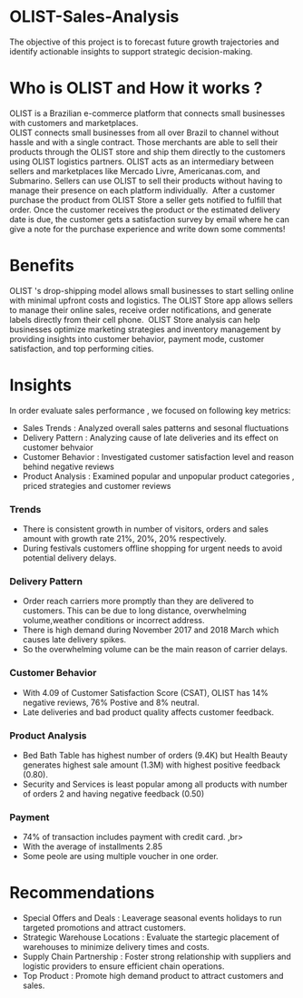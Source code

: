 # OLIST-Sales-Analysis
The objective of this project is to forecast future growth trajectories and identify actionable insights to support strategic decision-making.
# Who is OLIST and How it works ? 
OLIST is a Brazilian e-commerce platform that connects small businesses with customers and marketplaces. <br> OLIST connects small businesses from all over Brazil to channel without hassle and with a single contract. Those merchants are able to sell their products through the OLIST store and ship them directly to the customers using OLIST logistics partners.
OLIST acts as an intermediary between sellers and marketplaces like Mercado Livre, Americanas.com, and Submarino. Sellers can use OLIST to sell their products without having to manage their presence on each platform individually. 
After a customer purchase the product from OLIST Store a seller gets notified to fulfill that order. Once the customer receives the product or the estimated delivery date is due, the customer gets a satisfaction survey by email where he can give a note for the purchase experience and write down some comments!
# Benefits 
OLIST 's drop-shipping model allows small businesses to start selling online with minimal upfront costs and logistics.
The OLIST Store app allows sellers to manage their online sales, receive order notifications, and generate labels directly from their cell phone. 
OLIST Store analysis can help businesses optimize marketing strategies and inventory management by providing insights into customer behavior, payment mode, customer satisfaction, and top performing cities. 
# Insights
In order evaluate sales performance , we focused on following key metrics:
* Sales Trends : Analyzed overall sales patterns and sesonal fluctuations <br>
* Delivery Pattern : Analyzing cause of late deliveries and its effect on customer behvaior <br>
* Customer Behavior : Investigated customer satisfaction level and reason behind negative reviews <br>
* Product Analysis : Examined popular and unpopular product categories , priced strategies and customer reviews <br>
 
 ### Trends 
   * There is consistent growth in number of visitors, orders and sales amount with growth rate 21%, 20%, 20% respectively. <br>
   * During festivals customers offline shopping for urgent needs to avoid potential delivery delays. <br>
 ### Delivery Pattern
   * Order reach carriers more promptly than they are delivered to customers. This can be due to long distance, overwhelming volume,weather conditions or incorrect address.
   * There is high demand during November 2017 and 2018 March which causes late delivery spikes.
   * So the overwhelming volume can be the main reason of carrier delays.
 ### Customer Behavior 
   * With 4.09 of Customer Satisfaction Score (CSAT), OLIST has 14% negative reviews, 76% Postive and 8% neutral. <br>
   * Late deliveries and bad product quality affects customer feedback.
 ### Product Analysis 
   * Bed Bath Table has highest number of orders (9.4K) but Health Beauty generates highest sale amount (1.3M) with highest positive feedback (0.80).<br>
   * Security and Services is least popular among all products with number of orders 2 and having negative feedback (0.50)

 ### Payment
   * 74% of transaction includes payment with credit card. ,br>
   * With the average of installments 2.85 <br>
   * Some peole are using multiple voucher in one order.

# Recommendations
 * Special Offers and Deals : Leaverage seasonal events holidays to run targeted promotions and attract customers.
 * Strategic Warehouse Locations : Evaluate the startegic placement of warehouses to minimize delivery times and costs.
 * Supply Chain Partnership : Foster strong relationship with suppliers and logistic providers to ensure efficient chain operations.
 * Top Product : Promote high demand product to attract customers and sales.  



